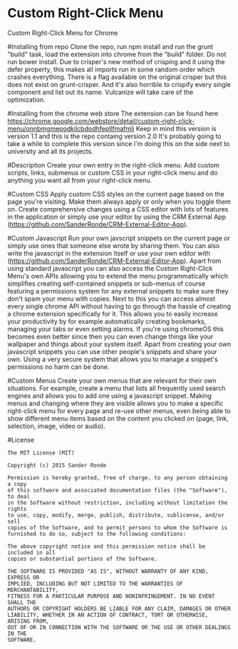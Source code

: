 # Custom Right-Click Menu
Custom Right-Click Menu for Chrome

#Installing from repo
Clone the repo, run npm install and run the grunt "build" task, load the extension into chrome from the "build" folder. Do not run bower install. Due to crisper's new method of crisping and it using the defer property, this makes all imports run in some random order which crashes everything. There is a flag available on the original crisper but this does not exist on grunt-crisper. And it's also horrible to crispify every single component and list out its name. Vulcanize will take care of the optimization.

#Installing from the chrome web store
The extension can be found here https://chrome.google.com/webstore/detail/custom-right-click-menu/onnbmgmepodkilcbdodhfepllfmafmlj
Keep in mind this version is version 1.1 and this is the repo containg version 2.0
It's probably going to take a while to complete this version since i'm doing this on the side next to university and all its projects.

#Description
Create your own entry in the right-click menu. Add custom scripts, links, submenus or custom CSS in your right-click menu and
do anything you want all from your right-click menu. 

#Custom CSS
Apply custom CSS styles on the current page based on the page you're visiting. Make them always apply or only when you toggle them on.
Create comprehensive changes using a CSS editor with lots of features in the application or simply use your editor by using the 
CRM External App (https://github.com/SanderRonde/CRM-External-Editor-App).

#Custom Javascript
Run your own javscript snippets on the current page or simply use ones that someone else wrote by sharing them. You can also write 
the javascript in the extension itself or use your own editor with (https://github.com/SanderRonde/CRM-External-Editor-App).
Apart from using standard javascript you can also access the Custom Right-Click Menu's own APIs allowing you to extend the menu
programmatically which simplifies creating self-contained snippets or sub-menus of course featuring a permissions system for any
external snippets to make sure they don't spam your menu with copies. Next to this you can access almost every single chrome API
without having to go through the hassle of creating a chrome extension specifically for it. This allows you to easily increase your
productivity by for example automatically creating bookmarks, managing your tabs or even setting alarms. If you're using chromeOS 
this becomes even better since then you can even change things like your wallpaper and things about your system itself.
Apart from creating your own javascript snippets you can use other people's snippets and share your own. Using a very secure system
that allows you to manage a snippet's permissions no harm can be done. 

#Custom Menus
Create your own menus that are relevant for their own situations. For example, create a menu that lists all frequently used search
engines and allows you to add one using a javascript snippet. Making menus and changing where they are visible allows you to make
a specific right-click menu for every page and re-use other menus, even being able to show different menu items based on the content
you clicked on (page, link, selection, image, video or audio).

#License
```
The MIT License (MIT)

Copyright (c) 2015 Sander Ronde

Permission is hereby granted, free of charge, to any person obtaining a copy
of this software and associated documentation files (the "Software"), to deal
in the Software without restriction, including without limitation the rights
to use, copy, modify, merge, publish, distribute, sublicense, and/or sell
copies of the Software, and to permit persons to whom the Software is
furnished to do so, subject to the following conditions:

The above copyright notice and this permission notice shall be included in all
copies or substantial portions of the Software.

THE SOFTWARE IS PROVIDED "AS IS", WITHOUT WARRANTY OF ANY KIND, EXPRESS OR
IMPLIED, INCLUDING BUT NOT LIMITED TO THE WARRANTIES OF MERCHANTABILITY,
FITNESS FOR A PARTICULAR PURPOSE AND NONINFRINGEMENT. IN NO EVENT SHALL THE
AUTHORS OR COPYRIGHT HOLDERS BE LIABLE FOR ANY CLAIM, DAMAGES OR OTHER
LIABILITY, WHETHER IN AN ACTION OF CONTRACT, TORT OR OTHERWISE, ARISING FROM,
OUT OF OR IN CONNECTION WITH THE SOFTWARE OR THE USE OR OTHER DEALINGS IN THE
SOFTWARE.
```
